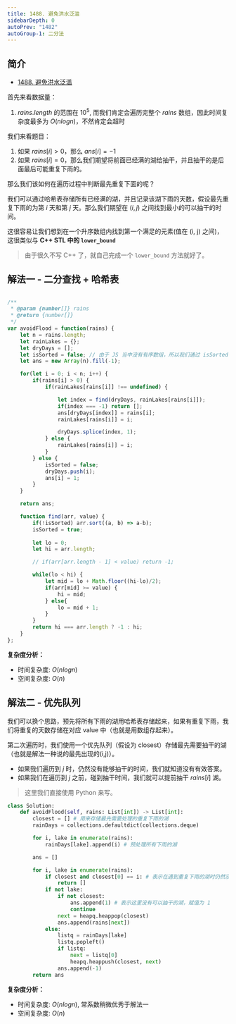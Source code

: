 ```yaml
---
title: 1488. 避免洪水泛滥
sidebarDepth: 0
autoPrev: "1482"
autoGroup-1: 二分法
---
```


## 简介
- [1488. 避免洪水泛滥](https://leetcode-cn.com/problems/avoid-flood-in-the-city/)

首先来看数据量：
1. $rains.length$ 的范围在 $10^5$, 而我们肯定会遍历完整个 $rains$ 数组，因此时间复杂度最多为 $O(nlogn)$，不然肯定会超时


我们来看题目：
1. 如果 $rains[i] > 0$，那么 $ans[i] = -1$
2. 如果 $rains[i] = 0$，那么我们期望将前面已经满的湖给抽干，并且抽干的是后面最后可能重复下雨的。

那么我们该如何在遍历过程中判断最先重复下面的呢？

我们可以通过哈希表存储所有已经满的湖，并且记录该湖下雨的天数，假设最先重复下雨的为第 $i$ 天和第 $j$ 天。那么我们期望在 $(i, j)$ 之间找到最小的可以抽干的时间。

这很容易让我们想到在一个升序数组内找到第一个满足的元素(值在 (i, j) 之间)，这很类似与 **C++ STL 中的 `lower_bound`**

> 由于很久不写 C++ 了，就自己完成一个 `lower_bound` 方法就好了。

## 解法一 - 二分查找 + 哈希表

```javascript

/**
 * @param {number[]} rains
 * @return {number[]}
 */
var avoidFlood = function(rains) {
    let n = rains.length;
    let rainLakes = {};
    let dryDays = [];
    let isSorted = false; // 由于 JS 当中没有有序数组，所以我们通过 isSorted 来标记 dryDays 是否被排过序了，算是小的优化。
    let ans = new Array(n).fill(-1);

    for(let i = 0; i < n; i++) {
        if(rains[i] > 0) {
            if(rainLakes[rains[i]] !== undefined) {

                let index = find(dryDays, rainLakes[rains[i]]);
                if(index === -1) return [];
                ans[dryDays[index]] = rains[i];
                rainLakes[rains[i]] = i;

                dryDays.splice(index, 1);
            } else {
                rainLakes[rains[i]] = i;
            }
        } else {
            isSorted = false;
            dryDays.push(i);
            ans[i] = 1;
        }
    }

    return ans;

    function find(arr, value) {
        if(!isSorted) arr.sort((a, b) => a-b);
        isSorted = true;
        
        let lo = 0;
        let hi = arr.length;

        // if(arr[arr.length - 1] < value) return -1;

        while(lo < hi) {
            let mid = lo + Math.floor((hi-lo)/2);
            if(arr[mid] >= value) {
                hi = mid;
            } else{
                lo = mid + 1;
            }
        }
        return hi === arr.length ? -1 : hi;
    }
};
```

**复杂度分析：**  
- 时间复杂度: $O(nlogn)$
- 空间复杂度: $O(n)$


## 解法二 - 优先队列
我们可以换个思路，预先将所有下雨的湖用哈希表存储起来，如果有重复下雨，我们将重复的天数存储在对应 value 中（也就是用数组存起来）。

第二次遍历时，我们使用一个优先队列（假设为 closest）存储最先需要抽干的湖（也就是解法一种说的最先出现的(i,j)）。
- 如果我们遍历到 $j$ 时，仍然没有能够抽干的时间，我们就知道没有有效答案。
- 如果我们在遍历到 $j$ 之前，碰到抽干时间，我们就可以提前抽干 $rains[i]$ 湖。

> 这里我们直接使用 Python 来写。
```Python
class Solution:
    def avoidFlood(self, rains: List[int]) -> List[int]:
        closest = [] # 用来存储最先需要处理的重复下雨的湖
        rainDays = collections.defaultdict(collections.deque)

        for i, lake in enumerate(rains):
            rainDays[lake].append(i) # 预处理所有下雨的湖

        ans = []

        for i, lake in enumerate(rains):
            if closest and closest[0] == i: # 表示在遇到重复下雨的湖时仍然没有可以抽干的机会
                return []
            if not lake:
                if not closest:
                    ans.append(1) # 表示这里没有可以抽干的湖，赋值为 1
                    continue
                next = heapq.heappop(closest)
                ans.append(rains[next])
            else:
                listq = rainDays[lake]
                listq.popleft()
                if listq:
                    next = listq[0]
                    heapq.heappush(closest, next)
                ans.append(-1)
        return ans
```

**复杂度分析：**  
- 时间复杂度: $O(nlogn)$, 常系数稍微优秀于解法一
- 空间复杂度: $O(n)$